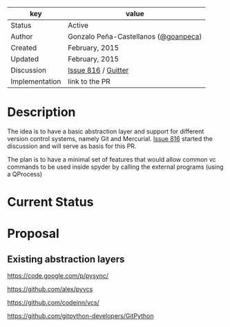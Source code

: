| key            | value                                                 |
|----------------|-------------------------------------------------------|
| Status         | Active                                                |
| Author         | Gonzalo Peña-Castellanos ([@goanpeca](https://github.com/goanpeca))                  |
| Created        | February, 2015                                        |
| Updated        | February, 2015                                        |
| Discussion     | [Issue 816](https://github.com/spyder-ide/spyder/issues/816) / [Guitter](https://gitter.im/spyder-ide/)      |
| Implementation | link to the PR                                        |

# Description
The idea is to have a basic abstraction layer and support for different version control systems, namely Git and Mercurial. [Issue 816](https://github.com/spyder-ide/spyder/issues/816) started the discussion and will serve as basis for this PR.

The plan is to have a minimal set of features that would allow common vc commands to be used inside spyder by calling the external programs (using a QProcess)

# Current Status

# Proposal

## Existing abstraction layers

https://code.google.com/p/pysync/

https://github.com/alex/pyvcs

https://github.com/codeinn/vcs/

https://github.com/gitpython-developers/GitPython

